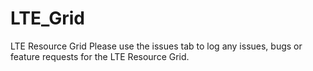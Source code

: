# LTE_Grid
LTE Resource Grid
 Please use the issues tab to log any issues, bugs or feature requests for the LTE Resource Grid.
